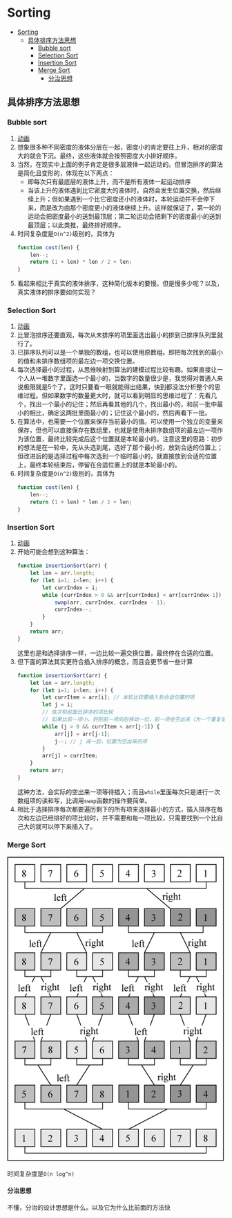 # Sorting


<!-- TOC -->

- [Sorting](#sorting)
    - [具体排序方法思想](#具体排序方法思想)
        - [Bubble sort](#bubble-sort)
        - [Selection Sort](#selection-sort)
        - [Insertion Sort](#insertion-sort)
        - [Merge Sort](#merge-sort)
            - [分治思想](#分治思想)

<!-- /TOC -->


## 具体排序方法思想
### Bubble sort
1. [动画](https://www.programming-algorithms.net/article/39344/Bubble-sort)
2. 想象很多种不同密度的液体分层在一起，密度小的肯定要往上升，相对的密度大的就会下沉。最终，这些液体就会按照密度大小排好顺序。
3. 当然，在现实中上面的例子肯定是很多层液体一起运动的。但冒泡排序的算法是简化且变形的，体现在以下两点：
    * 即每次只有最底层的液体上升，而不是所有液体一起运动排序
    * 当该上升的液体遇到比它密度大的液体时，自然会发生位置交换，然后继续上升；但如果遇到一个比它密度还小的液体时，本轮运动并不会停下来，而是改为由那个密度更小的液体继续上升。这样就保证了，第一轮的运动会把密度最小的送到最顶层；第二轮运动会把剩下的密度最小的送到最顶层；以此类推，最终排好顺序。
4. 时间复杂度是`O(n^2)`级别的，具体为
    ```js
    function cost(len) {
        len--;
        return (1 + len) * len / 2 + len;
    }
    ```
5. 看起来相比于真实的液体排序，这种简化版本的要慢。但是慢多少呢？以及，真实液体的排序要如何实现？

### Selection Sort
1. [动画](https://www.programming-algorithms.net/article/39430/Selection-sort)
2. 比冒泡排序还要直观，每次从未排序的项里面选出最小的排到已排序队列里就行了。
3. 已排序队列可以是一个单独的数组，也可以使用原数组。即把每次找到的最小的值和未排序数组项的最左边一项交换位置。
4. 每次选择最小的过程，从思维映射到算法的建模过程比较有趣。如果直接让一个人从一堆数字里面选一个最小的，当数字的数量很少是，我觉得对普通人来说极限就是5个了，这时只要看一眼就能得出结果，快到都没法分析整个的思维过程。但如果数字的数量更大时，就可以看到明显的思维过程了：先看几个，找出一个最小的记住；然后再看其他的几个，找出最小的，和前一批中最小的相比，确定这两批里面最小的；记住这个最小的，然后再看下一批。
5. 在算法中，也需要一个位置来保存当前最小的值。可以使用一个独立的变量来保存，但也可以直接保存在数组里，也就是使用未排序数组项的最左边一项作为该位置，最终比较完成后这个位置就是本轮最小的。注意这里的思路：初步的想法是在一轮中，先从头选到尾，选好了那个最小的，放到合适的位置上；但改进后的是选择过程中每次选到一个临时最小的，就直接放到合适的位置上，最终本轮结束后，停留在合适位置上的就是本轮最小的。
6. 时间复杂度是`O(n^2)`级别的，具体为
    ```js
    function cost(len) {
        len--;
        return (1 + len) * len / 2 + len;
    }
    ```

### Insertion Sort
1. [动画](https://www.programming-algorithms.net/article/39459/Insertion-sort)
2. 开始可能会想到这种算法：
    ```js
    function insertionSort(arr) {
        let len = arr.length;
        for (let i=1; i<len; i++) {
            let currIndex = i;
            while (currIndex > 0 && arr[currIndex] < arr[currIndex-1]) {
                swap(arr, currIndex, currIndex - 1);
                currIndex--;
            }
        }
        return arr;
    }
    ```
    这里也是和选择排序一样，一边比较一遍交换位置，最终停在合适的位置。
3. 但下面的算法其实更符合插入排序的概念，而且会更节省一些计算
    ```js
    function insertionSort(arr) {
        let len = arr.length;
        for (let i=1; i<len; i++) {
            let currItem = arr[i]; // 本轮比较要插入到合适位置的项
            let j = i;
            // 依次和前面已排序的项比较
            // 如果比前一项小，则把前一项向后移动一位，前一项会空出来（为一个重复值）
            while (j > 0 && currItem < arr[j-1]) {
                arr[j] = arr[j-1];
                j--; // j 减一后，位置为空出来的项
            }
            arr[j] = currItem;
        }
        return arr;
    }
    ```
    这种方法，会实际的空出来一项等待插入；而且`while`里面每次只是进行一次数组项的读和写，比调用`swap`函数的操作要简单。
4. 相比于选择排序每次都要遍历剩下的所有项来选择最小的方式，插入排序在每次和左边已经排好的项比较时，并不需要和每一项比较，只需要找到一个比自己大的就可以停下来插入了。

### Merge Sort 
<img src="./images/MergeSort.png" width="600" />

时间复杂度是`O(n log^n)`

#### 分治思想
不懂，分治的设计思想是什么。以及它为什么比前面的方法快

